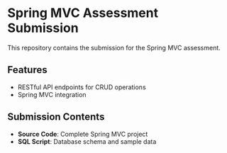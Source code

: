 # Spring MVC Assessment Submission  

This repository contains the submission for the Spring MVC assessment.

## Features  
- RESTful API endpoints for CRUD operations  
- Spring MVC integration  

## Submission Contents  
- **Source Code**: Complete Spring MVC project    
- **SQL Script**: Database schema and sample data
